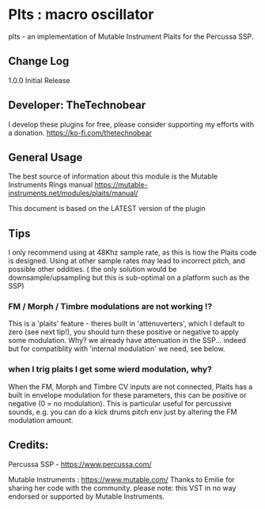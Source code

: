 # Plts : macro oscillator 

plts - an implementation of Mutable Instrument Plaits for the Percussa SSP.

## Change Log
1.0.0 Initial Release 

## Developer: TheTechnobear
I develop these plugins for free, please consider supporting my efforts with a donation.
https://ko-fi.com/thetechnobear


## General Usage 

The best source of information about this module is the Mutable Instruments Rings manual
https://mutable-instruments.net/modules/plaits/manual/


This document is based on the LATEST version of the plugin

## Tips

I only recommend using at 48Khz sample rate, as this is how the Plaits code is designed.
Using at other sample rates may lead to incorrect pitch, and possible other oddities.
( the only solution would be downsample/upsampling but this is sub-optimal on a platform such as the SSP)


### FM / Morph / Timbre modulations are not working !?
This is a 'plaits' feature - theres built in 'attenuverters', which I default to zero (see next tip!), 
you should turn these positive or negative to apply some modulation.
Why? we already have attenuation in the SSP... indeed but for compatiblity with 'internal modulation' we need, see below.


### when I trig plaits I get some wierd modulation, why?
When the FM, Morph and Timbre CV inputs are not connected, Plaits has a built in envelope modulation for these parameters,
this can be positive or negative (0 = no modulation).
This is particular useful for percussive sounds, e.g. you can do a kick drums pitch env just by altering the FM modulation amount.


## Credits: 

Percussa SSP - https://www.percussa.com/ 

Mutable Instruments : https://www.mutable.com/ 
Thanks to Emilie for sharing her code with the community.
please note: this VST in no way endorsed or supported by Mutable Instruments.
